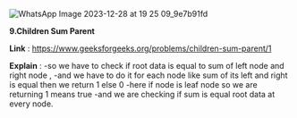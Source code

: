 ![WhatsApp Image 2023-12-28 at 19 25 09_9e7b91fd](https://github.com/aditimahabole/Trees/assets/78752342/b2351b7e-122d-44ca-a7e4-f7bf4f97b0d6)

**9.Children Sum Parent**

**Link** : https://www.geeksforgeeks.org/problems/children-sum-parent/1

**Explain** : 
-so we have to check if root data is equal to sum of left node and right node ,
-and we have to do it for each node like sum of its left and right is equal then we return 1 else 0 
-here if node is leaf node so we are returning 1 means true 
-and we are checking if sum is equal root data at every node.
